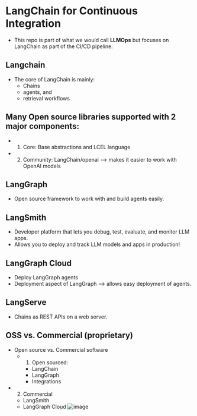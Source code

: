 # LangChain for Continuous Integration
* This repo is part of what we would call **LLMOps** but focuses on LangChain as part of the CI/CD pipeline.


## Langchain 
* The core of LangChain is mainly:
  * Chains
  * agents, and
  * retrieval workflows

## Many Open source libraries supported with 2 major components:
  * 1. Core: Base abstractions and LCEL language
  * 2. Community: LangChain/openai —> makes it easier to work with OpenAI models 

## LangGraph
  * Open source framework to work with and build agents easily. 

## LangSmith
  * Developer platform that lets you debug, test, evaluate, and monitor LLM apps. 
  * Allows you to deploy and track LLM models and apps in production! 

## LangGraph Cloud
  * Deploy LangGraph agents
  * Deployment aspect of LangGraph —> allows easy deployment of agents. 

## LangServe
  * Chains as REST APIs on a web server.

## OSS vs. Commercial (proprietary) 
  * Open source vs. Commercial software
    * 1. Open sourced:
      * LangChain
      * LangGraph
      * Integrations
   * 2. Commercial
      * LangSmith
      * LangGraph Cloud
    ![image](https://github.com/user-attachments/assets/c40031b5-8c59-403d-b3d2-01f4bb82f1b6)


